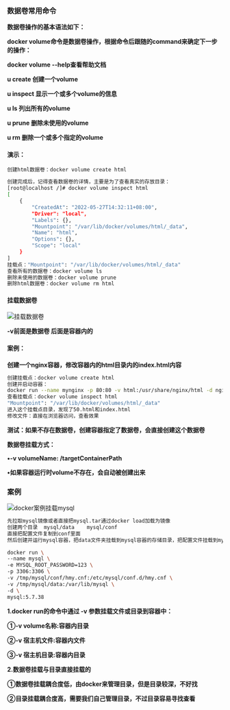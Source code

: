 ### 数据卷常用命令



**数据卷操作的基本语法如下：**

**docker volume命令是数据卷操作，根据命令后跟随的command来确定下一步的操作：**

**docker volume --help查看帮助文档**



**u create 创建一个volume**

**u inspect 显示一个或多个volume的信息**

**u ls 列出所有的volume**

**u prune 删除未使用的volume**

**u rm 删除一个或多个指定的volume**





#### 演示：

```sh
创建html数据卷：docker volume create html

创建完成后，记得查看数据卷的详情，主要是为了查看真实的存放目录：
[root@localhost /]# docker volume inspect html
[
    {
        "CreatedAt": "2022-05-27T14:32:11+08:00",
        "Driver": "local",
        "Labels": {},
        "Mountpoint": "/var/lib/docker/volumes/html/_data",
        "Name": "html",
        "Options": {},
        "Scope": "local"
    }
]
挂载点："Mountpoint": "/var/lib/docker/volumes/html/_data"
查看所有的数据卷：docker volume ls
删除未使用的数据卷：docker volume prune
删除html数据卷：docker volume rm html
```



#### 挂载数据卷

![挂载数据卷](E:\笔记整理\微服务技术\图解\挂载数据卷.png)

**-v前面是数据卷  后面是容器内的**



#### 案例：

**创建一个nginx容器，修改容器内的html目录内的index.html内容**



```sh
创建挂载点：docker volume create html
创建并启动容器：
docker run --name mynginx -p 80:80 -v html:/usr/share/nginx/html -d nginx:latest
查看挂载点：docker volume inspect html
"Mountpoint": "/var/lib/docker/volumes/html/_data"
进入这个挂载点目录，发现了50.html和index.html
修改文件：直接在浏览器访问，查看效果
```





**测试：如果不存在数据卷，创建容器指定了数据卷，会直接创建这个数据卷**



**数据卷挂载方式：**

**•-v volumeName: /targetContainerPath**

**•如果容器运行时volume不存在，会自动被创建出来**





### 案例



![docker案例挂载mysql](E:\笔记整理\微服务技术\图解\docker案例挂载mysql.png)



```sh
先拉取mysql镜像或者直接把mysql.tar通过docker load加载为镜像
创建两个目录  mysql/data    mysql/conf
直接把配置文件复制到conf里面
然后创建并运行mysql容器，把data文件夹挂载到mysql容器的存储目录，把配置文件挂载到mysql容器配置文件
```



```sh
docker run \
--name mysql \
-e MYSQL_ROOT_PASSWORD=123 \ 
-p 3306:3306 \
-v /tmp/mysql/conf/hmy.cnf:/etc/mysql/conf.d/hmy.cnf \
-v /tmp/mysql/data:/var/lib/mysql \
-d \
mysql:5.7.38
```



**1.docker run的命令中通过 -v 参数挂载文件或目录到容器中：**

**①-v volume名称:容器内目录**

**②-v 宿主机文件:容器内文件**

**③-v 宿主机目录:容器内目录**

**2.数据卷挂载与目录直接挂载的**

**①数据卷挂载耦合度低，由docker来管理目录，但是目录较深，不好找**

**②目录挂载耦合度高，需要我们自己管理目录，不过目录容易寻找查看**